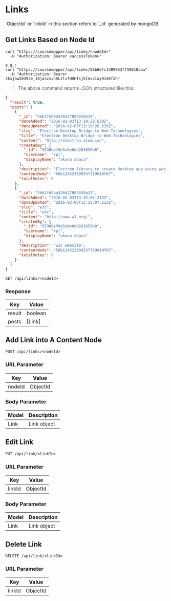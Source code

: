 # Links 
  
<aside>
  `ObjectId` or `linkId` in this section refers to `_id` generated by mongoDB. 
</aside>

## Get Links Based on Node Id
```shell
curl "https://coursemapper/api/links/<nodeId>"
  -H "Authorization: Bearer <accessToken>"

e.g.:
curl "https://coursemapper/api/links/56b0efc1309953f719610aaa"
  -H "Authorization: Bearer 2ksjow2039ze_18jaszxvnKLJlsfHUHfsjklmvoiay9146fah"
```
> The above command returns JSON structured like this:

```json
{
  "result": true,
  "posts": [
    {
      "_id": "56b1fe60a526d27803559a19",
      "dateAdded": "2016-02-03T13:19:28.639Z",
      "dateUpdated": "2016-02-03T13:19:28.639Z",
      "slug": "Electron-Desktop-Bridge-to-Web-Technologies",
      "title": "Electron Desktop Bridge to Web Technologies",
      "content": "http://electron.atom.io/",
      "createdBy": {
        "_id": "5530bef8e5a9e0dd261059b8",
        "username": "rpl",
        "displayName": "akana abaca"
      },
      "description": "Electron library to create desktop app using web technologies", 
      "contentNode": "56b12452309953f719610f67", 
      "totalVotes": 0
    },  
    {
      "_id": "56b1fd5ba526d27803559a17",
      "dateAdded": "2016-02-03T13:15:07.213Z",
      "dateUpdated": "2016-02-03T13:15:07.213Z",
      "slug": "w3c",
      "title": "w3c",
      "content": "http://www.w3.org/",
      "createdBy": {
        "_id": "5530bef8e5a9e0dd261059b8",
        "username": "rpl",
        "displayName": "akana abaca"
      },
      "description": "w3c website", 
      "contentNode": "56b12452309953f719610f67",  
      "totalVotes": 0
    }
  ]
}
```
`GET /api/links/<nodeId>`

### Response
Key    | Value
-----  | -----
result | boolean
posts  | [Link]

## Add Link into A Content Node
`POST /api/links/<nodeId>`

### URL Parameter
Key    | Value
----   | -----
nodeId | ObjectId

### Body Parameter
Model | Description    
------|-------
Link  | Link object  

## Edit Link
`PUT /api/link/<linkId>`

### URL Parameter
Key    | Value
----   | -----
linkId | ObjectId

### Body Parameter
Model | Description    
------|-------
Link  | Link object  

## Delete Link
`DELETE /api/link/<linkId>`

### URL Parameter
Key    | Value
----   | -----
linkId | ObjectId

 